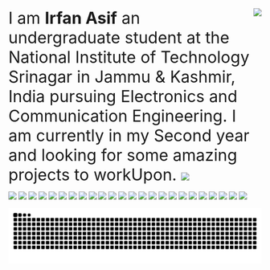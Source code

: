 
  <img align='right' src="https://media2.giphy.com/media/3pTZ5pUYLUHh6/giphy.gif?cid=ecf05e47qztdtr5j5zmu561r9wv8ojwced5iy14s4gpinqj9&rid=giphy.gif&ct=s">
<font size="6" align="left" width="50%">
 I am <b>Irfan Asif</b> an undergraduate student at the National Institute of Technology Srinagar in Jammu & Kashmir, India pursuing Electronics and Communication Engineering. I am currently in my Second year and looking for some amazing projects to workUpon.
</font> 
  <a height="50"  href="https://twitter.com/abhisheknaiidu" ><img src="https://img.shields.io/twitter/follow/demonicirfan.svg?style=social" /> </a>
<p align="left">  
  <img height="40" src="https://img.shields.io/badge/C-00599C?style=for-the-badge&logo=c&logoColor=white">
  <img height="40"  src="https://img.shields.io/badge/C%2B%2B-00599C?style=for-the-badge&logo=c%2B%2B&logoColor=white">
  <img height="40"  src="https://img.shields.io/badge/Java-ED8B00?style=for-the-badge&logo=java&logoColor=white">
  <img height="40"  src="https://img.shields.io/badge/JavaScript-323330?style=for-the-badge&logo=javascript&logoColor=F7DF1E">
  <img height="40"  src="https://img.shields.io/badge/TypeScript-007ACC?style=for-the-badge&logo=typescript&logoColor=white">
  <img height="40"  src="https://img.shields.io/badge/Go-00ADD8?style=for-the-badge&logo=go&logoColor=white">
  <img height="40"  src="https://img.shields.io/badge/Python-FFD43B?style=for-the-badge&logo=python&logoColor=darkgreen">
  <img height="40"  src="https://img.shields.io/badge/Shell_Script-121011?style=for-the-badge&logo=gnu-bash&logoColor=white">
  <img height="40"  src="https://img.shields.io/badge/HTML5-E34F26?style=for-the-badge&logo=html5&logoColor=white">
  <img height="40"  src="https://img.shields.io/badge/CSS3-1572B6?style=for-the-badge&logo=css3&logoColor=white">
  <img height="40"  src="https://img.shields.io/badge/Sass-CC6699?style=for-the-badge&logo=sass&logoColor=white">
  <img height="40"  src="https://img.shields.io/badge/React-20232A?style=for-the-badge&logo=react&logoColor=61DAFB">
  <img height="40"  src="https://img.shields.io/badge/Express.js-000000?style=for-the-badge&logo=express&logoColor=white">
  <img  height="40" src="https://img.shields.io/badge/Tailwind_CSS-38B2AC?style=for-the-badge&logo=tailwind-css&logoColor=white">
  <img height="40"  src="https://img.shields.io/badge/Docker-2CA5E0?style=for-the-badge&logo=docker&logoColor=white">
  <img height="40"  src="https://img.shields.io/badge/Adobe%20Photoshop-31A8FF?style=for-the-badge&logo=Adobe%20Photoshop&logoColor=black">
  <img height="40"  src="https://img.shields.io/badge/Adobe%20XD-470137?style=for-the-badge&logo=Adobe%20XD&logoColor=#FF61F6">
  <img height="40"  src="https://img.shields.io/badge/Figma-F24E1E?style=for-the-badge&logo=figma&logoColor=white">
  <img height="40"  src="https://img.shields.io/badge/Node.js-339933?style=for-the-badge&logo=nodedotjs&logoColor=white">
  <img height="40"  src="https://img.shields.io/badge/Express.js-000000?style=for-the-badge&logo=express&logoColor=white">
  <img height="40"  src="https://img.shields.io/badge/npm-CB3837?style=for-the-badge&logo=npm&logoColor=white">
  <img height="40"  src="https://img.shields.io/badge/Yarn-2C8EBB?style=for-the-badge&logo=yarn&logoColor=white">
  <img  height="40" src="https://img.shields.io/badge/MongoDB-white?style=for-the-badge&logo=mongodb&logoColor=4EA94B">
  <img height="40"  src="https://img.shields.io/badge/MySQL-00000F?style=for-the-badge&logo=mysql&logoColor=white">
</p>

<img align="center" src="./github-user-contribution.svg">


   

